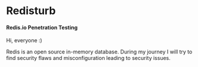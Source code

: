 # Redisturb
#### Redis.io Penetration Testing 

Hi, everyone :)

Redis is an open source in-memory database. During my journey I will try to find security flaws and misconfiguration leading to security issues.

